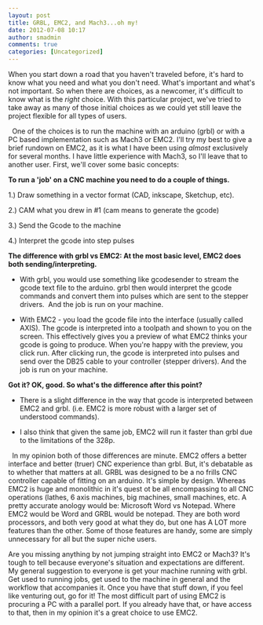 ```yaml
---
layout: post
title: GRBL, EMC2, and Mach3...oh my!
date: 2012-07-08 10:17
author: smadmin
comments: true
categories: [Uncategorized]
---
```

When you start down a road that you haven't traveled before, it's hard to know what you need and what you don't need. What's important and what's not important. So when there are choices, as a newcomer, it's difficult to know what is the *right* choice. With this particular project, we've tried to take away as many of those initial choices as we could yet still leave the project flexible for all types of users.

&nbsp;
One of the choices is to run the machine with an arduino (grbl) or with a PC based implementation such as Mach3 or EMC2. I'll try my best to give a brief rundown on EMC2, as it is what I have been using *almost* exclusively for several months. I have little experience with Mach3, so I'll leave that to another user.
First, we'll cover some basic concepts:

<strong>To run a 'job' on a CNC machine you need to do a couple of things.</strong>

1.) Draw something in a vector format (CAD, inkscape, Sketchup, etc).

2.) CAM what you drew in #1 (cam means to generate the gcode)

3.) Send the Gcode to the machine

4.) Interpret the gcode into step pulses

<strong>The difference with grbl vs EMC2: At the most basic level, EMC2 does both sending/interpreting.</strong>

- With grbl, you would use something like gcodesender to stream the gcode text file to the arduino. grbl then would interpret the gcode commands and convert them into pulses which are sent to the stepper drivers.  And the job is run on your machine.

- With EMC2 - you load the gcode file into the interface (usually called AXIS). The gcode is interpreted into a toolpath and shown to you on the screen. This effectively gives you a preview of what EMC2 thinks your gcode is going to produce. When you're happy with the preview, you click run. After clicking run, the gcode is interpreted into pulses and send over the DB25 cable to your controller (stepper drivers). And the job is run on your machine.

<strong>Got it? OK, good. So what's the difference after this point?</strong>

- There is a slight difference in the way that gcode is interpreted between EMC2 and grbl. (i.e. EMC2 is more robust with a larger set of understood commands).

- I also think that given the same job, EMC2 will run it faster than grbl due to the limitations of the 328p.

&nbsp;
In my opinion both of those differences are minute. EMC2 offers a better interface and better (truer) CNC experience than grbl. But, it's debatable as to whether that matters at all. GRBL was designed to be a no frills CNC controller capable of fitting on an arduino. It's simple by design. Whereas EMC2 is huge and monolithic in it's quest ot be all encompassing to all CNC operations (lathes, 6 axis machines, big machines, small machines, etc. A pretty accurate anology would be: Microsoft Word vs Notepad. Where EMC2 would be Word and GRBL would be notepad. They are both word processors, and both very good at what they do, but one has A LOT more features than the other. Some of those features are handy, some are simply unnecessary for all but the super niche users.

Are you missing anything by not jumping straight into EMC2 or Mach3? It's tough to tell because everyone's situation and expectations are different. My general suggestion to everyone is get your machine running with grbl. Get used to running jobs, get used to the machine in general and the workflow that accompanies it. Once you have that stuff down, if you feel like venturing out, go for it! The most difficult part of using EMC2 is procuring a PC with a parallel port. If you already have that, or have access to that, then in my opinion it's a great choice to use EMC2.

&nbsp;
